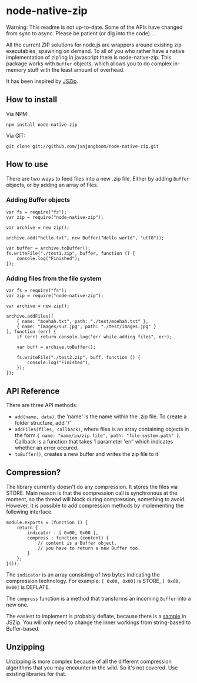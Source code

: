# node-native-zip

Warning: This readme is not up-to-date. Some of the APIs have changed from sync to async. 
Please be patient (or dig into the code) ...

All the current ZIP solutions for node.js are wrappers around existing zip executables, spawning on demand.
To all of you who rather have a native implementation of zip'ing in javascript there is node-native-zip.
This package works with `Buffer` objects, which allows you to do complex in-memory stuff with the least
amount of overhead.

It has been inspired by [JSZip](https://github.com/Stuk/jszip).

## How to install

Via NPM:

    npm install node-native-zip
    
Via GIT:

    git clone git://github.com/janjongboom/node-native-zip.git
    
## How to use

There are two ways to feed files into a new .zip file. Either by adding `Buffer` objects, or by adding
an array of files.

### Adding Buffer objects

    var fs = require("fs");
    var zip = require("node-native-zip");
    
    var archive = new zip();
    
    archive.add("hello.txt", new Buffer("Hello world", "utf8"));
    
    var buffer = archive.toBuffer();
    fs.writeFile("./test1.zip", buffer, function () {
        console.log("Finished");
    });
    
### Adding files from the file system

    var fs = require("fs");
    var zip = require("node-native-zip");
    
    var archive = new zip();
    
    archive.addFiles([ 
        { name: "moehah.txt", path: "./test/moehah.txt" },
        { name: "images/suz.jpg", path: "./test/images.jpg" }
    ], function (err) {
        if (err) return console.log("err while adding files", err);
        
        var buff = archive.toBuffer();
        
        fs.writeFile("./test2.zip", buff, function () {
            console.log("Finished");
        });
    });
    
## API Reference

There are three API methods:

* `add(name, data)`, the 'name' is the name within the .zip file. To create a folder structure, add '/'
* `addFiles(files, callback)`, where files is an array containing objects in the form ` { name: "name/in/zip.file", path: "file-system.path" } `. Callback is a function that takes 1 parameter 'err' which indicates whether an error occured.
* `toBuffer()`, creates a new buffer and writes the zip file to it

## Compression?

The library currently doesn't do any compression. It stores the files via STORE. Main reason is that the
compression call is synchronous at the moment, so the thread will block during compression, something to
avoid.
However, it is possible to add compression methods by implementing the following interface.

    module.exports = (function () {
        return {
            indicator : [ 0x00, 0x00 ],
            compress : function (content) {
                // content is a Buffer object.
                // you have to return a new Buffer too.
            }
        };
    }());

The `indicator` is an array consisting of two bytes indicating the compression technology.
For example: `[ 0x00, 0x00]` is STORE, `[ 0x08, 0x00]` is DEFLATE.

The `compress` function is a method that transforms an incoming `Buffer` into a new one.

The easiest to implement is probably deflate, because there is a [sample](https://github.com/Stuk/jszip/blob/master/jszip-deflate.js)
in JSZip. You will only need to change the inner workings from string-based to Buffer-based.

## Unzipping

Unzipping is more complex because of all the different compression algorithms that you may
encounter in the wild. So it's not covered. Use existing libraries for that.